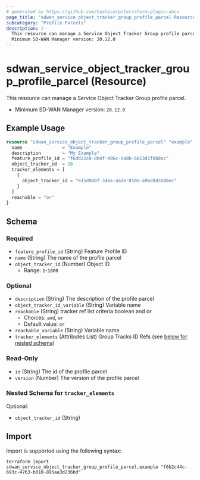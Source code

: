```yaml
---
# generated by https://github.com/hashicorp/terraform-plugin-docs
page_title: "sdwan_service_object_tracker_group_profile_parcel Resource - terraform-provider-sdwan"
subcategory: "Profile Parcels"
description: |-
  This resource can manage a Service Object Tracker Group profile parcel.
  Minimum SD-WAN Manager version: 20.12.0
---
```


# sdwan_service_object_tracker_group_profile_parcel (Resource)

This resource can manage a Service Object Tracker Group profile parcel.
  - Minimum SD-WAN Manager version: `20.12.0`

## Example Usage

```terraform
resource "sdwan_service_object_tracker_group_profile_parcel" "example" {
  name               = "Example"
  description        = "My Example"
  feature_profile_id = "f6dd22c8-0b4f-496c-9a0b-6813d1f8b8ac"
  object_tracker_id  = 10
  tracker_elements = [
    {
      object_tracker_id = "615d948f-34ee-4a2e-810e-a9bd8d3d48ec"
    }
  ]
  reachable = "or"
}
```

<!-- schema generated by tfplugindocs -->
## Schema

### Required

- `feature_profile_id` (String) Feature Profile ID
- `name` (String) The name of the profile parcel
- `object_tracker_id` (Number) Object ID
  - Range: `1`-`1000`

### Optional

- `description` (String) The description of the profile parcel
- `object_tracker_id_variable` (String) Variable name
- `reachable` (String) tracker ref list criteria boolean and or
  - Choices: `and`, `or`
  - Default value: `or`
- `reachable_variable` (String) Variable name
- `tracker_elements` (Attributes List) Group Tracks ID Refs (see [below for nested schema](#nestedatt--tracker_elements))

### Read-Only

- `id` (String) The id of the profile parcel
- `version` (Number) The version of the profile parcel

<a id="nestedatt--tracker_elements"></a>
### Nested Schema for `tracker_elements`

Optional:

- `object_tracker_id` (String)

## Import

Import is supported using the following syntax:

```shell
terraform import sdwan_service_object_tracker_group_profile_parcel.example "f6b2c44c-693c-4763-b010-895aa3d236bd"
```
